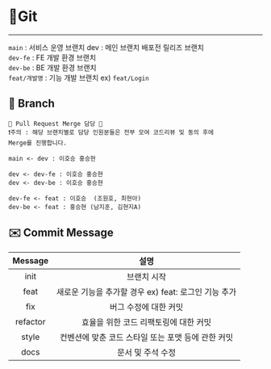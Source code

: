 ﻿# 📎Git
 --- 
 
`main` : 서비스 운영 브랜치 dev : 메인 브랜치 배포전 릴리즈 브랜치
</br>
`dev-fe` : FE 개발 환경 브랜치 
</br>
`dev-be` : BE 개발 환경 브랜치
</br>
`feat/개발명` : 기능 개발 브랜치 ex) `feat/Login`
 
## 🌲 Branch

```
📌 Pull Request Merge 담당 📌
❗️주의 : 해당 브랜치별로 담당 인원분들은 전부 모여 코드리뷰 및 동의 후에 
Merge를 진행합니다.

main <- dev : 이호승 홍승현

dev <- dev-fe : 이호승 홍승현 
dev <- dev-be : 이호승 홍승현

dev-fe <- feat : 이호승  (조원호, 최현아)
dev-be <- feat : 홍승현 (남지훈, 김현지A)
``` 


## ✉️ Commit Message


| Message |설명 | 
| :--: | :--: |  
|   init | 브랜치 시작   |      
| feat   | 새로운 기능을 추가할 경우 ex) feat: 로그인 기능 추가    |      
| fix   |   버그 수정에 대한 커밋 |      
|  refactor  | 효율을 위한 코드 리팩토링에 대한 커밋    |      
|style    |  컨벤션에 맞춘 코드 스타일 또는 포맷 등에 관한 커밋  |      
|  docs  |   문서 및 주석 수정 |   

